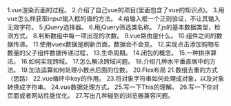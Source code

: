 1.vue渲染页面的过程。
2.介绍了自己vue的项目(里面包含了vue的知识点)。
3.用vue怎么样获取input输入框的值的方法。
4.给输入框一个正则验证，不让其输入无效字符。
5.jQuery选择器。
6.用jQuery筛选类名称。
7.js的基本数据类型，检测方式。
8.判断数组中每一项出现的次数。
9.vue路由是什么。
10.组件之间的数据传递。
11.使用vuex数据是刷新页面，数据会不会变。
12.实现点击添加购物车数量的父子组件数据传递过程，
13.生命周期。
14.闭包的概念。
15.一种排序算法。
16.如何实现跨域。
17.怎么解决跨域问题。
18.介绍几种水平垂直居中的方法。
19.加法运算如何处理小数点后面的位数。
20.Flex布局
21.数组去重的方式（思路）
22.vue循环中key的作用。
23.将对象字符串如何处理成对象，以及对象转换成字符串。
24.vue数据处理方式。
25.写一下This的理解。
26.写一下你对页面或者网站性能优化。
27.写出几种碰到的浏览器兼容问题。